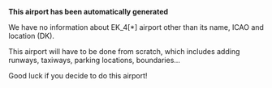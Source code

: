 **This airport has been automatically generated**

We have no information about EK_4[*] airport other than its name, ICAO and location (DK).

This airport will have to be done from scratch, which includes adding runways, taxiways, parking locations, boundaries...

Good luck if you decide to do this airport!